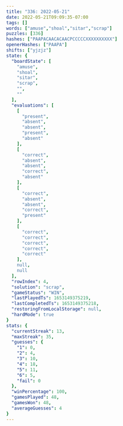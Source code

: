 ```yaml
---
title: "336: 2022-05-21"
date: 2022-05-21T09:09:35-07:00
tags: []
words: ["amuse","shoal","sitar","scrap"]
puzzles: [336]
hashes: ["PAAPACAACACAACPCCCCCXXXXXXXXXX"]
openerHashes: ["PAAPA"]
shifts: ["yjzjz"]
state: {
  "boardState": [
    "amuse",
    "shoal",
    "sitar",
    "scrap",
    "",
    ""
  ],
  "evaluations": [
    [
      "present",
      "absent",
      "absent",
      "present",
      "absent"
    ],
    [
      "correct",
      "absent",
      "absent",
      "correct",
      "absent"
    ],
    [
      "correct",
      "absent",
      "absent",
      "correct",
      "present"
    ],
    [
      "correct",
      "correct",
      "correct",
      "correct",
      "correct"
    ],
    null,
    null
  ],
  "rowIndex": 4,
  "solution": "scrap",
  "gameStatus": "WIN",
  "lastPlayedTs": 1653149375219,
  "lastCompletedTs": 1653149375218,
  "restoringFromLocalStorage": null,
  "hardMode": true
}
stats: {
  "currentStreak": 13,
  "maxStreak": 35,
  "guesses": {
    "1": 0,
    "2": 4,
    "3": 10,
    "4": 18,
    "5": 11,
    "6": 5,
    "fail": 0
  },
  "winPercentage": 100,
  "gamesPlayed": 48,
  "gamesWon": 48,
  "averageGuesses": 4
}
---
```


<!-- more -->
